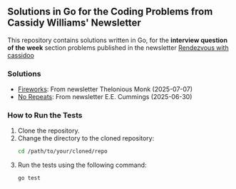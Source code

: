 ## Solutions in Go for the Coding Problems from Cassidy Williams' Newsletter

This repository contains solutions written in Go, for the **interview question of the week** section problems published in the newsletter [Rendezvous with cassidoo](https://cassidoo.co/newsletter/)

### Solutions

- [Fireworks](fireworks/README.md): From newsletter Thelonious Monk (2025-07-07)
- [No Repeats](norepeats/README.md): From newsletter E.E. Cummings (2025-06-30)

### How to Run the Tests

1. Clone the repository.
2. Change the directory to the cloned repository:
   ```bash
   cd /path/to/your/cloned/repo
   ```
3. Run the tests using the following command:
   ```bash
   go test
   ```

